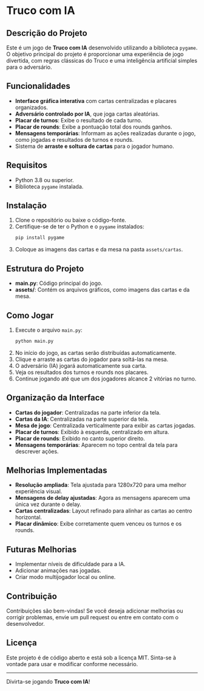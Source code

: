 # Truco com IA

## Descrição do Projeto
Este é um jogo de **Truco com IA** desenvolvido utilizando a biblioteca `pygame`. O objetivo principal do projeto é proporcionar uma experiência de jogo divertida, com regras clássicas do Truco e uma inteligência artificial simples para o adversário.

## Funcionalidades
- **Interface gráfica interativa** com cartas centralizadas e placares organizados.
- **Adversário controlado por IA**, que joga cartas aleatórias.
- **Placar de turnos**: Exibe o resultado de cada turno.
- **Placar de rounds**: Exibe a pontuação total dos rounds ganhos.
- **Mensagens temporárias**: Informam as ações realizadas durante o jogo, como jogadas e resultados de turnos e rounds.
- Sistema de **arraste e soltura de cartas** para o jogador humano.

## Requisitos
- Python 3.8 ou superior.
- Biblioteca `pygame` instalada.

## Instalação
1. Clone o repositório ou baixe o código-fonte.
2. Certifique-se de ter o Python e o `pygame` instalados:
   ```bash
   pip install pygame
   ```
3. Coloque as imagens das cartas e da mesa na pasta `assets/cartas`.

## Estrutura do Projeto
- **main.py**: Código principal do jogo.
- **assets/**: Contém os arquivos gráficos, como imagens das cartas e da mesa.

## Como Jogar
1. Execute o arquivo `main.py`:
   ```bash
   python main.py
   ```
2. No início do jogo, as cartas serão distribuídas automaticamente.
3. Clique e arraste as cartas do jogador para soltá-las na mesa.
4. O adversário (IA) jogará automaticamente sua carta.
5. Veja os resultados dos turnos e rounds nos placares.
6. Continue jogando até que um dos jogadores alcance 2 vitórias no turno.

## Organização da Interface
- **Cartas do jogador**: Centralizadas na parte inferior da tela.
- **Cartas da IA**: Centralizadas na parte superior da tela.
- **Mesa de jogo**: Centralizada verticalmente para exibir as cartas jogadas.
- **Placar de turnos**: Exibido à esquerda, centralizado em altura.
- **Placar de rounds**: Exibido no canto superior direito.
- **Mensagens temporárias**: Aparecem no topo central da tela para descrever ações.

## Melhorias Implementadas
- **Resolução ampliada**: Tela ajustada para 1280x720 para uma melhor experiência visual.
- **Mensagens de delay ajustadas**: Agora as mensagens aparecem uma única vez durante o delay.
- **Cartas centralizadas**: Layout refinado para alinhar as cartas ao centro horizontal.
- **Placar dinâmico**: Exibe corretamente quem venceu os turnos e os rounds.

## Futuras Melhorias
- Implementar níveis de dificuldade para a IA.
- Adicionar animações nas jogadas.
- Criar modo multijogador local ou online.

## Contribuição
Contribuições são bem-vindas! Se você deseja adicionar melhorias ou corrigir problemas, envie um pull request ou entre em contato com o desenvolvedor.

## Licença
Este projeto é de código aberto e está sob a licença MIT. Sinta-se à vontade para usar e modificar conforme necessário.

---
Divirta-se jogando **Truco com IA**!

